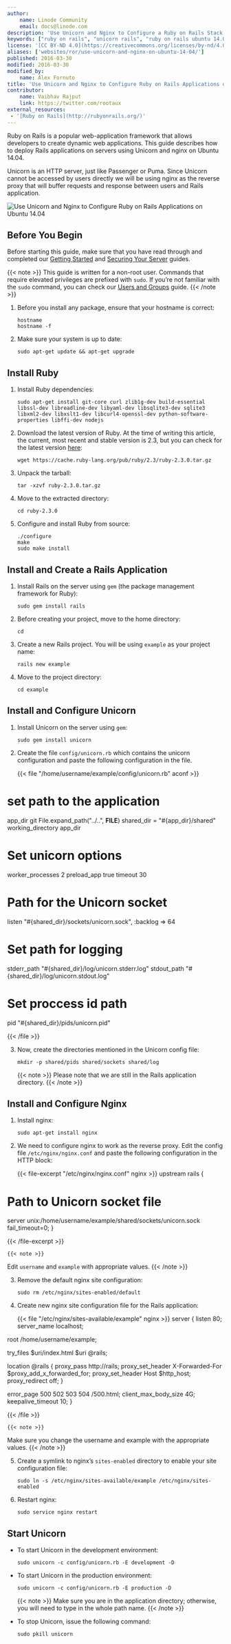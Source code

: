 ```yaml
---
author:
    name: Linode Community
    email: docs@linode.com
description: 'Use Unicorn and Nginx to Configure a Ruby on Rails Stack on Ubuntu 14.04 '
keywords: ["ruby on rails", "unicorn rails", "ruby on rails ubuntu 14.04", " nginx", "reverse proxy", "ubuntu 14.04"]
license: '[CC BY-ND 4.0](https://creativecommons.org/licenses/by-nd/4.0)'
aliases: ['websites/ror/use-unicorn-and-nginx-on-ubuntu-14-04/']
published: 2016-03-30
modified: 2016-03-30
modified_by:
    name: Alex Fornuto
title: 'Use Unicorn and Nginx to Configure Ruby on Rails Applications on Ubuntu 14.04'
contributor:
    name: Vaibhav Rajput
    link: https://twitter.com/rootaux
external_resources:
 - '[Ruby on Rails](http://rubyonrails.org/)'
---
```


Ruby on Rails is a popular web-application framework that allows developers to create dynamic web applications. This guide describes how to deploy Rails applications on servers using Unicorn and nginx on Ubuntu 14.04.

Unicorn is an HTTP server, just like Passenger or Puma. Since Unicorn cannot be accessed by users directly we will be using nginx as the reverse proxy that will buffer requests and response between users and Rails application.

![Use Unicorn and Nginx to Configure Ruby on Rails Applications on Ubuntu 14.04](/docs/assets/use_unicorn_and_nginx_to_configure_ruby_on_rails_apps_on_ubuntu_14_04.png "Use Unicorn and Nginx to Configure Ruby on Rails Applications on Ubuntu 14.04")

## Before You Begin

Before starting this guide, make sure that  you have read through and completed our [Getting Started](/docs/getting-started) and [Securing Your Server](/docs/security/securing-your-server/) guides.

{{< note >}}
This guide is written for a non-root user. Commands that require elevated privileges are prefixed with `sudo`. If you’re not familiar with the `sudo` command, you can check our [Users and Groups](/docs/tools-reference/linux-users-and-groups) guide.
{{< /note >}}

1.  Before you install any package, ensure that your hostname is correct:

        hostname
        hostname -f

2.  Make sure your system is up to date:

        sudo apt-get update && apt-get upgrade

## Install Ruby

1.  Install Ruby dependencies:

        sudo apt-get install git-core curl zlib1g-dev build-essential libssl-dev libreadline-dev libyaml-dev libsqlite3-dev sqlite3 libxml2-dev libxslt1-dev libcurl4-openssl-dev python-software-properties libffi-dev nodejs

2.  Download the latest version of Ruby. At the time of writing this article, the current, most recent and stable version is 2.3, but you can check for the latest version [here](https://www.ruby-lang.org/en/downloads/):

        wget https://cache.ruby-lang.org/pub/ruby/2.3/ruby-2.3.0.tar.gz

3.  Unpack the tarball:

        tar -xzvf ruby-2.3.0.tar.gz

4.  Move to the extracted directory:

        cd ruby-2.3.0

5.  Configure and install Ruby from source:

        ./configure
        make
        sudo make install

## Install and Create a Rails Application

1.  Install Rails on the server using `gem` (the package management framework for Ruby):

        sudo gem install rails

2.  Before creating your project, move to the home directory:

        cd

3.  Create a new Rails project. You will be using `example` as your project name:

        rails new example

4.  Move to the project directory:

        cd example

## Install and Configure Unicorn

1.  Install Unicorn on the server using `gem`:

        sudo gem install unicorn

2.  Create the file `config/unicorn.rb` which contains the unicorn configuration and paste the following configuration in the file.

    {{< file "/home/username/example/config/unicorn.rb" aconf >}}
# set path to the application
app_dir git File.expand_path("../..", __FILE__)
shared_dir = "#{app_dir}/shared"
working_directory app_dir

# Set unicorn options
worker_processes 2
preload_app true
timeout 30

# Path for the Unicorn socket
listen "#{shared_dir}/sockets/unicorn.sock", :backlog => 64

# Set path for logging
stderr_path "#{shared_dir}/log/unicorn.stderr.log"
stdout_path "#{shared_dir}/log/unicorn.stdout.log"

# Set proccess id path
pid "#{shared_dir}/pids/unicorn.pid"

{{< /file >}}


3.  Now, create the directories mentioned in the Unicorn config file:

        mkdir -p shared/pids shared/sockets shared/log

    {{< note >}}
Please note that we are still in the Rails application directory.
{{< /note >}}

## Install and Configure Nginx

1.  Install nginx:

        sudo apt-get install nginx

2.  We need to configure nginx to work as the reverse proxy. Edit the config file `/etc/nginx/nginx.conf` and paste the following configuration in the HTTP block:

    {{< file-excerpt "/etc/nginx/nginx.conf" nginx >}}
upstream rails {
# Path to Unicorn socket file
server unix:/home/username/example/shared/sockets/unicorn.sock fail_timeout=0;
}

{{< /file-excerpt >}}


    {{< note >}}
Edit `username` and `example` with appropriate values.
{{< /note >}}

3.  Remove the default nginx site configuration:

        sudo rm /etc/nginx/sites-enabled/default

4.  Create new nginx site configuration file for the Rails application:

    {{< file "/etc/nginx/sites-available/example" nginx >}}
server {
listen 80;
server_name localhost;

root /home/username/example;

try_files $uri/index.html $uri @rails;

location @rails {
   proxy_pass http://rails;
   proxy_set_header X-Forwarded-For $proxy_add_x_forwarded_for;
    proxy_set_header Host $http_host;
   proxy_redirect off;
}

error_page 500 502 503 504 /500.html;
client_max_body_size 4G;
keepalive_timeout 10;
}

{{< /file >}}


    {{< note >}}
Make sure you change the username and example with the appropriate values.
{{< /note >}}

5.  Create a symlink to nginx’s `sites-enabled` directory to enable your site configuration file:

        sudo ln -s /etc/nginx/sites-available/example /etc/nginx/sites-enabled

6.  Restart nginx:

        sudo service nginx restart

## Start Unicorn

- To start Unicorn in the development environment:

      sudo unicorn -c config/unicorn.rb -E development -D

- To start Unicorn in the production environment:

      sudo unicorn -c config/unicorn.rb -E production -D

    {{< note >}}
Make sure you are in the application directory; otherwise, you will need to type in the whole path	name.
{{< /note >}}

- To stop Unicorn, issue the following command:

      sudo pkill unicorn
